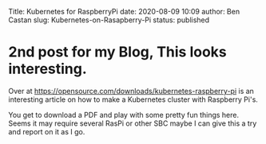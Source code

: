 Title: Kubernetes for RaspberryPi
date: 2020-08-09 10:09
author: Ben Castan
slug: Kubernetes-on-Rasapberry-Pi
status: published

# 2nd post for my Blog, This looks interesting.


Over at <https://opensource.com/downloads/kubernetes-raspberry-pi> is an interesting
article on how to make a Kubernetes cluster with Raspberry Pi's.

You get to download a PDF and play with some pretty fun things here. 
Seems it may require several RasPi or other SBC maybe I can give this a try and 
report on it as I go.


[kuberbetes_icon]: {static}/images/kubernetes.jpg
